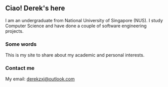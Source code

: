 ## Ciao! Derek's here

I am an undergraduate from National University of Singapore (NUS).
I study Computer Science and have done a couple of software engineering projects.

### Some words

This is my site to share about my academic and personal interests.


### Contact me

My email: derekzxj@outlook.com
